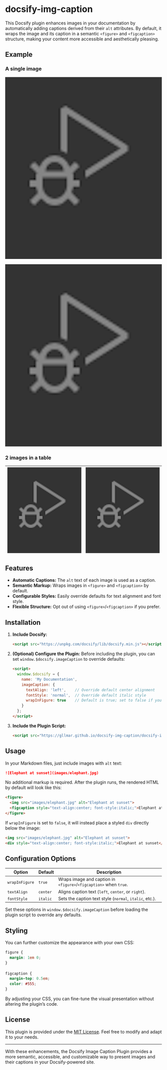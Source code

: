 # docsify-img-caption


This Docsify plugin enhances images in your documentation by automatically adding captions derived from their `alt` attributes. By default, it wraps the image and its caption in a semantic `<figure>` and `<figcaption>` structure, making your content more accessible and aesthetically pleasing.


## Example

### A single image 

![This is a caption from the alt text ](./image.png)


![This is a caption from the alt text ](./image.png)


### 2 images in a table 

| ![This is a caption from the alt 1 ](./image.png) | ![This is a caption from the alt 2 ](./image.png) |
| - | - | 




## Features

- **Automatic Captions:** The `alt` text of each image is used as a caption.
- **Semantic Markup:** Wraps images in `<figure>` and `<figcaption>` by default.
- **Configurable Styles:** Easily override defaults for text alignment and font style.
- **Flexible Structure:** Opt out of using `<figure>`/`<figcaption>` if you prefer.

## Installation

1. **Include Docsify:**
   ```html
   <script src="https://unpkg.com/docsify/lib/docsify.min.js"></script>
   ```

2. **(Optional) Configure the Plugin:**
   Before including the plugin, you can set `window.$docsify.imageCaption` to override defaults:
   ```html
   <script>
     window.$docsify = {
       name: 'My Documentation',
       imageCaption: {
         textAlign: 'left',    // Override default center alignment
         fontStyle: 'normal',  // Override default italic style
         wrapInFigure: true    // Default is true; set to false if you don't want figure/figcaption
       }
     };
   </script>
   ```

3. **Include the Plugin Script:**
   ```html
   <script src="https://gllmar.github.io/docsify-img-caption/docsify-img-caption.js"></script>
   ```

## Usage

In your Markdown files, just include images with `alt` text:
```markdown
![Elephant at sunset](images/elephant.jpg)
```

No additional markup is required. After the plugin runs, the rendered HTML by default will look like this:
```html
<figure>
  <img src="images/elephant.jpg" alt="Elephant at sunset">
  <figcaption style="text-align:center; font-style:italic;">Elephant at sunset</figcaption>
</figure>
```

If `wrapInFigure` is set to `false`, it will instead place a styled `div` directly below the image:
```html
<img src="images/elephant.jpg" alt="Elephant at sunset">
<div style="text-align:center; font-style:italic;">Elephant at sunset</div>
```

## Configuration Options

| Option       | Default  | Description                                                           |
|--------------|----------|-----------------------------------------------------------------------|
| `wrapInFigure` | `true`  | Wraps image and caption in `<figure>`/`<figcaption>` when `true`.    |
| `textAlign`   | `center` | Aligns caption text (`left`, `center`, or `right`).                  |
| `fontStyle`   | `italic` | Sets the caption text style (`normal`, `italic`, etc.).              |

Set these options in `window.$docsify.imageCaption` before loading the plugin script to override any defaults.

## Styling

You can further customize the appearance with your own CSS:
```css
figure {
  margin: 1em 0;
}

figcaption {
  margin-top: 0.5em;
  color: #555;
}
```

By adjusting your CSS, you can fine-tune the visual presentation without altering the plugin’s code.

## License

This plugin is provided under the [MIT License](LICENSE). Feel free to modify and adapt it to your needs.

---

With these enhancements, the Docsify Image Caption Plugin provides a more semantic, accessible, and customizable way to present images and their captions in your Docsify-powered site.